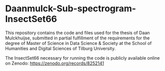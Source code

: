 # Daanmulck-Sub-spectrogram-InsectSet66
This repository contains the code and files used for the thesis of Daan Mulckhuijse, submitted in partial fulfillment of the requirements for the degree of Master of Science in Data Science & Society at the School of Humanities and Digital Sciences of Tilburg University.

The InsectSet66 necessary for running the code is publicly available online on Zenodo: https://zenodo.org/records/8252141

